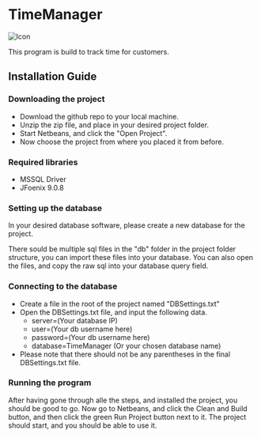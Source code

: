 # TimeManager
![Icon](https://imgur.com/hvvP8Hc.png)

This program is build to track time for customers.

## Installation Guide

### Downloading the project
- Download the github repo to your local machine.
- Unzip the zip file, and place in your desired project folder.
- Start Netbeans, and click the "Open Project".
- Now choose the project from where you placed it from before.

### Required libraries
- MSSQL Driver
- JFoenix 9.0.8

### Setting up the database
In your desired database software, please create a new database for the project.

There sould be multiple sql files in the "db" folder in the project folder structure, you can import these files into your database. You can also open the files, and copy the raw sql into your database query field. 

### Connecting to the database
- Create a file in the root of the project named "DBSettings.txt"
- Open the DBSettings.txt file, and input the following data.
  - server=(Your database IP)
  - user=(Your db username here)
  - password=(Your db username here)
  - database=TimeManager (Or your chosen database name)
- Please note that there should not be any parentheses in the final DBSettings.txt file.
  
### Running the program
After having gone through alle the steps, and installed the project, you should be good to go. Now go to Netbeans, and click the Clean and Build button, and then click the green Run Project button next to it. The project should start, and you should be able to use it.

